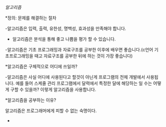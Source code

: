 *알고리즘* 

 *정의: 문제를 해결하는 절차

-알고리즘은 입력, 출력, 유한성, 명백성, 효과성을 만족해야 합니다.

- 알고리즘은 분석을 통해 좋고 나쁨을 평가 할 수 있습니다.

-알고리즘은 기초 프로그래밍과 자료구조를 공부한 이후에 배우면 좋습니다.(c언어 기초프로그래밍을 때고 자료구조를 공부한 뒤에 하는 것이 가장 좋습니다)


*알고리즘은 구체적으로 어디에 쓰일까?

-알고리즘은 사실 어디에 사용된다고 할것이 아닌게 프로그램의 전체 개발에서 사용됩니다.
예를 들어 스케줄 관리 프로그램에서 달력에서 특정한 달에 해당하는 일 수는 어떻게 구할 수 있을까?
이렇게 알고리즘을 사용합니다.

*알고리즘을 공부하는 이유?

알고리즘은 프로그래머에게 피할 수 없는 숙명이다.


- 